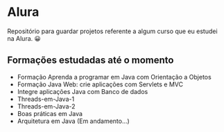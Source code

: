 # Alura

Repositório para guardar projetos referente a algum curso que eu estudei na Alura. 😀

## Formações estudadas até o momento

- Formação Aprenda a programar em Java com Orientação a Objetos
- Formação Java Web: crie aplicações com Servlets e MVC
- Integre aplicações Java com Banco de dados
- Threads-em-Java-1
- Threads-em-Java-2
- Boas práticas em Java
- Arquitetura em Java (Em andamento...)
